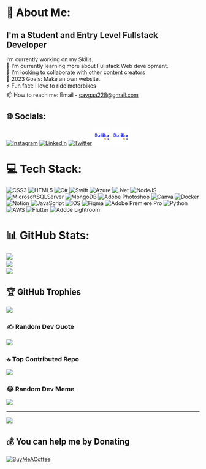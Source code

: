 # 💫 About Me:

## I'm a Student and Entry Level Fullstack Developer

I’m currently working on my Skills.<br>🌱 I’m currently learning more about Fullstack Web development.<br>👯 I’m looking to collaborate with other content creators<br>🥅 2023 Goals: Make an own website.<br>⚡ Fun fact: I love to ride motorbikes<br>📫 How to reach me: Email - cavgaa228@gmail.com


## 🌐 Socials:
[![Instagram](https://img.shields.io/badge/Instagram-%23E4405F.svg?logo=Instagram&logoColor=white)](https://instagram.com/https://instagram.com/tolgaacavgaa) [![LinkedIn](https://img.shields.io/badge/LinkedIn-%230077B5.svg?logo=linkedin&logoColor=white)](https://linkedin.com/in/https://linkedin.com/in/tolgaacavgaa) [![Twitter](https://img.shields.io/badge/Twitter-%231DA1F2.svg?logo=Twitter&logoColor=white)](https://twitter.com/https://twitter.com/tcavgaa) 
[![website](./img/patika-logo.png)](https://app.patika.dev/tcavgaa#gh-dark-mode-only)
[![website](./img/patika-logo.png)](https://app.patika.dev/tcavgaa#gh-light-mode-only)
&nbsp;&nbsp;

# 💻 Tech Stack:
![CSS3](https://img.shields.io/badge/css3-%231572B6.svg?style=flat&logo=css3&logoColor=white) ![HTML5](https://img.shields.io/badge/html5-%23E34F26.svg?style=flat&logo=html5&logoColor=white) ![C#](https://img.shields.io/badge/c%23-%23239120.svg?style=flat&logo=c-sharp&logoColor=white) ![Swift](https://img.shields.io/badge/swift-F54A2A?style=flat&logo=swift&logoColor=white) ![Azure](https://img.shields.io/badge/azure-%230072C6.svg?style=flat&logo=azure-devops&logoColor=white) ![.Net](https://img.shields.io/badge/.NET-5C2D91?style=flat&logo=.net&logoColor=white) ![NodeJS](https://img.shields.io/badge/node.js-6DA55F?style=flat&logo=node.js&logoColor=white) ![MicrosoftSQLServer](https://img.shields.io/badge/Microsoft%20SQL%20Sever-CC2927?style=flat&logo=microsoft%20sql%20server&logoColor=white) ![MongoDB](https://img.shields.io/badge/MongoDB-%234ea94b.svg?style=flat&logo=mongodb&logoColor=white) ![Adobe Photoshop](https://img.shields.io/badge/adobephotoshop-%2331A8FF.svg?style=flat&logo=adobephotoshop&logoColor=white) ![Canva](https://img.shields.io/badge/Canva-%2300C4CC.svg?style=flat&logo=Canva&logoColor=white) ![Docker](https://img.shields.io/badge/docker-%230db7ed.svg?style=flat&logo=docker&logoColor=white) ![Notion](https://img.shields.io/badge/Notion-%23000000.svg?style=flat&logo=notion&logoColor=white) ![JavaScript](https://img.shields.io/badge/javascript-%23323330.svg?style=flat&logo=javascript&logoColor=%23F7DF1E) ![IOS](https://img.shields.io/badge/IOS-%2320232a.svg?style=flat&logo=apple&logoColor=white) 	![Figma](https://img.shields.io/badge/figma-%23F24E1E.svg?style=flat&logo=figma&logoColor=white) ![Adobe Premiere Pro](https://img.shields.io/badge/Adobe%20Premiere%20Pro-9999FF.svg?style=flat&logo=Adobe%20Premiere%20Pro&logoColor=white) ![Python](https://img.shields.io/badge/python-3670A0?style=flat&logo=python&logoColor=ffdd54) ![AWS](https://img.shields.io/badge/AWS-%23FF9900.svg?style=flat&logo=amazon-aws&logoColor=white) ![Flutter](https://img.shields.io/badge/Flutter-%2302569B.svg?style=flat&logo=Flutter&logoColor=white) ![Adobe Lightroom](https://img.shields.io/badge/Adobe%20Lightroom-31A8FF.svg?style=flat&logo=Adobe%20Lightroom&logoColor=white)
# 📊 GitHub Stats:
![](https://github-readme-stats.vercel.app/api?username=Cavga1903&theme=dark&hide_border=false&include_all_commits=true&count_private=false)<br/>
![](https://github-readme-streak-stats.herokuapp.com/?user=Cavga1903&theme=dark&hide_border=false)<br/>
![](https://github-readme-stats.vercel.app/api/top-langs/?username=Cavga1903&theme=dark&hide_border=false&include_all_commits=true&count_private=false&layout=compact)

## 🏆 GitHub Trophies
![](https://github-profile-trophy.vercel.app/?username=Cavga1903&theme=matrix&no-frame=false&no-bg=false&margin-w=4)

### ✍️ Random Dev Quote
![](https://quotes-github-readme.vercel.app/api?type=horizontal&theme=radical)

### 🔝 Top Contributed Repo
![](https://github-contributor-stats.vercel.app/api?username=Cavga1903&limit=5&theme=gruvbox&combine_all_yearly_contributions=true)

### 😂 Random Dev Meme
<img src="https://rm.up.railway.app/" width="512px"/>

---
[![](https://visitcount.itsvg.in/api?id=Cavga1903&icon=2&color=3)](https://visitcount.itsvg.in)

  ## 💰 You can help me by Donating
  [![BuyMeACoffee](https://img.shields.io/badge/Buy%20Me%20a%20Coffee-ffdd00?style=for-the-badge&logo=buy-me-a-coffee&logoColor=black)](https://buymeacoffee.com/cavga228) 



[website]: https://app.patika.dev/paths
[course]: https://app.patika.dev/paths
[twitter]: https://twitter.com/patika_dev
[youtube]: https://www.youtube.com/channel/UCMB3G6XM3ptNLJ5s1FA5F5g
[instagram]: https://www.instagram.com/patika.dev/
[linkedin]: https://www.linkedin.com/company/patikadev/
[html]: https://app.patika.dev/courses/html
[git]: https://app.patika.dev/courses/git
[vscode]: https://app.patika.dev/courses/visual-studio-code-kullanimi
[jsplaylist]: https://app.patika.dev/courses/javascript
[cssplaylist]: https://app.patika.dev/courses/css
[reactplaylist]: https://app.patika.dev/courses/react-native
